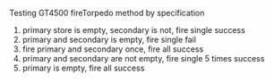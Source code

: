 Testing GT4500 fireTorpedo method by specification

1. primary store is empty, secondary is not, fire single success
2. primary and secondary is empty, fire single fail
3. fire primary and secondary once, fire all success
4. primary and secondary are not empty, fire single 5 times success
5. primary is empty, fire all success
